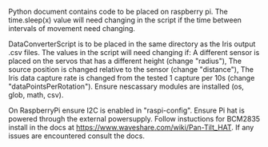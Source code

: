 Python document contains code to be placed on raspberry pi.
The time.sleep(x) value will need changing in the script if the time between intervals of movement need changing.

DataConverterScript is to be placed in the same directory as the Iris output .csv files. 
The values in the script will need changing if:
  A different sensor is placed on the servos that has a different height (change "radius"),
  The source position is changed relative to the sensor (change "distance"),
  The Iris data capture rate is changed from the tested 1 capture per 10s (change "dataPointsPerRotation").
Ensure nescassary modules are installed (os, glob, math, csv).

On RaspberryPi ensure I2C is enabled in "raspi-config".
Ensure Pi hat is powered through the external powersupply.
Follow instuctions for BCM2835 install in the docs at https://www.waveshare.com/wiki/Pan-Tilt_HAT.
If any issues are encountered consult the docs.
